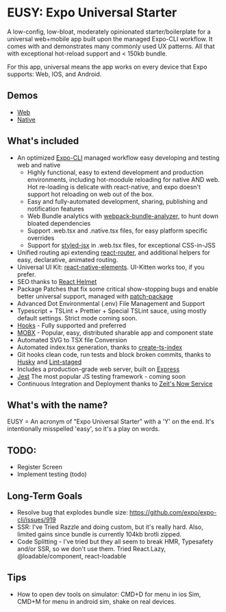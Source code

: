 # EUSY: Expo Universal Starter

A low-config, low-bloat, moderately opinionated starter/boilerplate for a universal web+mobile app built upon the managed Expo-CLI workflow. It comes with and demonstrates many commonly used UX patterns. All that with exceptional hot-reload support and < 150kb bundle.  

For this app, universal means the app works on every device that Expo supports: Web, IOS, and Android.

## Demos
- [Web](https://eusy.briandombrowski.now.sh/)
- [Native](https://expo.io/@bdombro/eusy)

## What's included

- An optimized [Expo-CLI](https://docs.expo.io/versions/v34.0.0/workflow/expo-cli/) managed workflow easy developing and testing web and native
  - Highly functional, easy to extend development and production environments, including hot-moodule reloading for native AND web. Hot re-loading is delicate with react-native, and expo doesn't support hot reloading on web out of the box.
  - Easy and fully-automated development, sharing, publishing and notification features
  - Web Bundle analytics with [webpack-bundle-analyzer](https://www.npmjs.com/package/webpack-bundle-analyzer), to hunt down bloated dependencies
  - Support .web.tsx and .native.tsx files, for easy platform specific overrides
  - Support for [styled-jsx](https://www.npmjs.com/package/styled-jsx) in .web.tsx files, for exceptional CSS-in-JSS
- Unified routing api extending [react-router](https://www.npmjs.com/package/react-router), and additional helpers for easy, declarative, animated routing.
- Universal UI Kit: [react-native-elements](https://www.npmjs.com/package/react-router). UI-Kitten works too, if you prefer.
- SEO thanks to [React Helmet](https://www.npmjs.com/package/react-helmet)
- Package Patches that fix some critical show-stopping bugs and enable better universal support, managed with [patch-package](https://www.npmjs.com/package/patch-package)
- Advanced Dot Environmental (.env) File Management and Support
- Typescript + TSLint + Prettier + Special TSLint sauce, using mostly default settings. Strict mode coming soon.
- [Hooks](https://reactjs.org/docs/hooks-intro.html) - Fully supported and preferred
- [MOBX](https://www.npmjs.com/package/mobx) - Popular, easy, distributed sharable app and component state
- Automated SVG to TSX file Conversion
- Automated index.tsx generation, thanks to [create-ts-index](https://www.npmjs.com/package/create-ts-index)
- Git hooks clean code, run tests and block broken commits, thanks to [Husky](https://www.npmjs.com/package/husky) and [Lint-staged](https://www.npmjs.com/package/lint-staged)
- Includes a production-grade web server, built on [Express](https://www.npmjs.com/package/express) 
- [Jest](https://www.npmjs.com/package/jest) The most popular JS testing framework - coming soon
- Continuous Integration and Deployment thanks to [Zeit's Now Service](https://zeit.co/now)


## What's with the name?

EUSY = An acronym of "Expo Universal Starter" with a 'Y' on the end. It's intentionally misspelled 'easy', so it's a play on words.


## TODO:
- Register Screen
- Implement testing (todo)


## Long-Term Goals

- Resolve bug that explodes bundle size: https://github.com/expo/expo-cli/issues/919
- SSR: I've Tried Razzle and doing custom, but it's really hard. Also, limited gains since bundle is currently 104kb brotli zipped. 
- Code Splitting - I've tried but they all seem to break HMR, Typesafety and/or SSR, so we don't use them. Tried React.Lazy, @loadable/component, react-loadable
 
 
## Tips

- How to open dev tools on simulator: CMD+D for menu in ios Sim, CMD+M for menu in android sim, shake on real devices.
